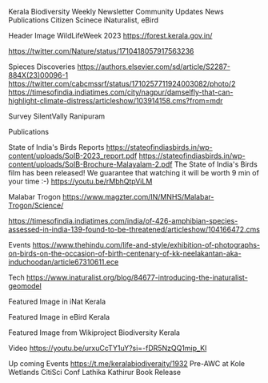 Kerala Biodiversity Weekly Newsletter
Community Updates News Publications Citizen Scinece iNaturalist, eBird

Header Image
WildLifeWeek 2023
https://forest.kerala.gov.in/

https://twitter.com/Nature/status/1710418057917563236

Spieces Discoveries
https://authors.elsevier.com/sd/article/S2287-884X(23)00096-1
https://twitter.com/cabcmssrf/status/1710257711924003082/photo/2
https://timesofindia.indiatimes.com/city/nagpur/damselfly-that-can-highlight-climate-distress/articleshow/103914158.cms?from=mdr

Survey
SilentVally
Ranipuram 

Publications 

State of India's Birds Reports https://stateofindiasbirds.in/wp-content/uploads/SoIB-2023_report.pdf
https://stateofindiasbirds.in/wp-content/uploads/SoIB-Brochure-Malayalam-2.pdf
The State of India's Birds film has been released! We guarantee that watching it will be worth 9 min of your time :-) https://youtu.be/rMbhQtpViLM

Malabar Trogon https://www.magzter.com/IN/MNHS/Malabar-Trogon/Science/

https://timesofindia.indiatimes.com/india/of-426-amphibian-species-assessed-in-india-139-found-to-be-threatened/articleshow/104166472.cms

Events
https://www.thehindu.com/life-and-style/exhibition-of-photographs-on-birds-on-the-occasion-of-birth-centenary-of-kk-neelakantan-aka-induchoodan/article67310611.ece

Tech
https://www.inaturalist.org/blog/84677-introducing-the-inaturalist-geomodel

Featured Image in iNat Kerala

Featured Image in eBird Kerala

Featured Image from Wikiproject Biodiversity Kerala

Video
https://youtu.be/urxuCcTY1uY?si=-fDR5NzQQ1mip_Kl

Up
coming Events 
https://t.me/keralabiodiveraity/1932
Pre-AWC at Kole Wetlands
CitiSci Conf
Lathika Kathirur Book Release
